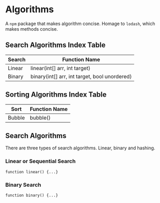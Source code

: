 # Algorithms 

A `npm` package that makes algorithm concise. 
Homage to `lodash`, which makes methods concise. 

## Search Algorithms Index Table
| Search     | Function Name |
| ----------- | ----------- |
| Linear      | linear(int[] arr, int target)      |
| Binary   | binary(int[] arr, int target, bool unordered)       |

## Sorting Algorithms Index Table
| Sort     | Function Name |
| ----------- | ----------- |
|Bubble| bubble() |

## Search Algorithms
There are three types of search algorithms. Linear, binary and hashing.

### Linear or Sequential Search
```
function linear() {...}
```

### Binary Search
```
function binary() {...}
```
